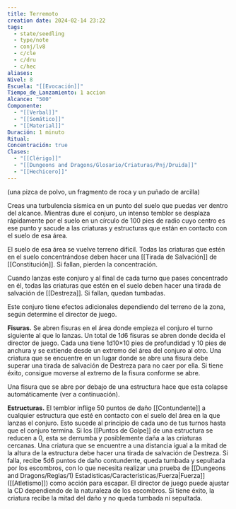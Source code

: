 ```yaml
---
title: Terremoto
creation date: 2024-02-14 23:22
tags:
  - state/seedling
  - type/note
  - conj/lv8
  - c/cle
  - c/dru
  - c/hec
aliases: 
Nivel: 8
Escuela: "[[Evocación]]"
Tiempo_de_Lanzamiento: 1 accion
Alcance: "500"
Componente:
  - "[[Verbal]]"
  - "[[Somático]]"
  - "[[Material]]"
Duración: 1 minuto
Ritual: 
Concentración: true
Clases:
  - "[[Clérigo]]"
  - "[[Dungeons and Dragons/Glosario/Criaturas/Pnj/Druida]]"
  - "[[Hechicero]]"
---
```

(una pizca de polvo, un fragmento de roca y un puñado de arcilla)

Creas una turbulencia sísmica en un punto del suelo que puedas ver dentro del alcance. Mientras dure el conjuro, un intenso temblor se desplaza rápidamente por el suelo en un círculo de 100 pies de radio cuyo centro es ese punto y sacude a las criaturas y estructuras que están en contacto con el suelo de esa área.

El suelo de esa área se vuelve terreno difícil. Todas las criaturas que estén en el suelo concentrándose deben hacer una [[Tirada de Salvación]] de [[Constitución]]. Si fallan, pierden la concentración.

Cuando lanzas este conjuro y al final de cada turno que pases concentrado en él, todas las criaturas que estén en el suelo deben hacer una tirada de salvación de [[Destreza]]. Si fallan, quedan tumbadas.

Este conjuro tiene efectos adicionales dependiendo del terreno de la zona, según determine el director de juego.

**Fisuras.** Se abren fisuras en el área donde empieza el conjuro el turno siguiente al que lo lanzas. Un total de 1d6 fisuras se abren donde decida el director de juego. Cada una tiene 1d10×10 pies de profundidad y 10 pies de anchura y se extiende desde un extremo del área del conjuro al otro. Una criatura que se encuentre en un lugar donde se abre una fisura debe superar una tirada de salvación de Destreza para no caer por ella. Si tiene éxito, consigue moverse al extremo de la fisura conforme se abre.

Una fisura que se abre por debajo de una estructura hace que esta colapse automáticamente (ver a continuación).

**Estructuras.** El temblor inflige 50 puntos de daño [[Contundente]] a cualquier estructura que esté en contacto con el suelo del área en la que lanzas el conjuro. Esto sucede al principio de cada uno de tus turnos hasta que el conjuro termina. Si los [[Puntos de Golpe]] de una estructura se reducen a 0, esta se derrumba y posiblemente daña a las criaturas cercanas. Una criatura que se encuentre a una distancia igual a la mitad de la altura de la estructura debe hacer una tirada de salvación de Destreza. Si falla, recibe 5d6 puntos de daño contundente, queda tumbada y sepultada por los escombros, con lo que necesita realizar una prueba de [[Dungeons and Dragons/Reglas/1) Estadisticas/Características/Fuerza|Fuerza]] ([[Atletismo]]) como acción para escapar. El director de juego puede ajustar la CD dependiendo de la naturaleza de los escombros. Si tiene éxito, la criatura recibe la mitad del daño y no queda tumbada ni sepultada.